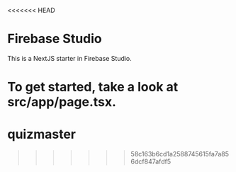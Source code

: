 <<<<<<< HEAD
# Firebase Studio

This is a NextJS starter in Firebase Studio.

To get started, take a look at src/app/page.tsx.
=======
# quizmaster
>>>>>>> 58c163b6cd1a2588745615fa7a856dcf847afdf5
